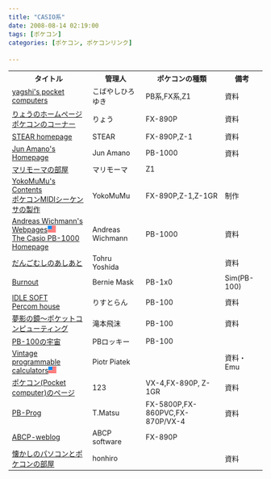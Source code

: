 ```yaml
---
title: "CASIO系"
date: 2008-08-14 02:19:00
tags: [ポケコン]
categories: [ポケコン, ポケコンリンク]

---
```


<table><tr>
<th>
タイトル
</th>
<th>
管理人
</th>
<th>
ポケコンの種類
</th>
<th>
備考
</th>
</tr>
<tr>
<td>
<a href="http://www.oit.ac.jp/bme/~yagshi/misc/pocketcom/">yagshi's pocket computers</a>
</td>
<td>
こばやしひろゆき
</td>
<td>
PB系,FX系,Z1
</td>
<td>
資料
</td>
</tr>
<tr>
<td>
<a href="http://www.d8.dion.ne.jp/~ryo_k/">りょうのホームページ</a><br /><a href="http://www.d8.dion.ne.jp/~ryo_k/pc98/pokecom/pokecom.htm">ポケコンのコーナー</a>
</td>
<td>
りょう
</td>
<td>
FX-890P
</td>
<td>
資料
</td>
</tr>
<tr>
<td>
<a href="http://stear.c.ooco.jp/">STEAR homepage</a> <!-- http://homepage2.nifty.com/stear/ -->
</td>
<td>
STEAR
</td>
<td>
FX-890P,Z-1
</td>
<td>
資料
</td>
</tr>
<tr>
<td>
<a href="http://www.lsigame.com/">Jun Amano's Homepage</a> <!-- http://homepage3.nifty.com/lsigame/ -->
</td>
<td>
Jun Amano
</td>
<td>
PB-1000
</td>
<td>
資料
</td>
</tr>
<tr>
<td>
<a href="http://www.liv0.com/">マリモーマの部屋</a><!-- http://777.or.nu/ -->
</td>
<td>
マリモーマ
</td>
<td>
Z1
</td>
<td>
</td>
</tr>
<tr>
<td>
<a href="http://www3.cnet.ne.jp/yokomizu/">YokoMuMu's Contents</a><br /><a href="http://web.archive.org/web/20081012090326/www3.cnet.ne.jp/yokomizu/blog/categories/%E3%83%9D%E3%82%B1%E3%82%B3%E3%83%B3">ポケコンMIDIシーケンサの製作</a>
</td>
<td>
YokoMuMu
</td>
<td>
FX-890P,Z-1,Z-1GR
</td>
<td>
制作
</td>
</tr>
<tr>
<td>
<a href="http://www.itkp.uni-bonn.de/~wichmann/">Andreas Wichmann's Webpages</a><img src="/images/flag_eng.gif" alt="English Page" /><br /><a href="http://www.itkp.uni-bonn.de/~wichmann/pb1000.html">The Casio PB-1000 Homepage</a>
</td>
<td>
Andreas Wichmann
</td>
<td>
PB-1000
</td>
<td>
資料
</td>
</tr>
<tr>
<td>
<a href="http://homepage1.nifty.com/dagoshi/">だんごむしのあしあと</a>
</td>
<td>
Tohru Yoshida
</td>
<td>
</td>
<td>
資料
</td>
</tr>
<tr>
<td>
<a href="http://p6ers.net/bernie/">Burnout</a><!-- http://bernie.hp.infoseek.co.jp/ -->
</td>
<td>
Bernie Mask
</td>
<td>
PB-1x0
</td>
<td>
Sim(PB-100)
</td>
</tr>
<tr>
<td>
<a href="http://idle.s27.xrea.com/">IDLE SOFT</a><br /><a href="http://idle.s27.xrea.com/comp/">Percom house</a>
</td>
<td>
りすとらん
</td>
<td>
PB-100
</td>
<td>
資料
</td>
</tr>
<tr>
<td>
<a href="http://yumekage.la.coocan.jp/">夢影の鏡～ポケットコンピューティング</a><!-- http://tshibuki.hp.infoseek.co.jp/ → http://homepage3.nifty.com/tshibuki/ -->
</td>
<td>
滝本飛沫
</td>
<td>
PB-100
</td>
<td>
資料
</td>
</tr>
<tr>
<td>
<a href="http://www.geocities.jp/pbrocky544/">PB-100の宇宙</a>
</td>
<td>
PBロッキー
</td>
<td>
PB-100
</td>
<td>
</td>
</tr>
<tr>
<td>
<a href="http://www.pisi.com.pl/piotr433/">Vintage programmable calculators</a><img src="/images/flag_eng.gif" alt="English Page" />
</td>
<td>
Piotr Piatek
</td>
<td>
</td>
<td>
資料・Emu
</td>
</tr>
<tr>
<td>
<a href="http://luckleo.cocolog-nifty.com/pockecom/">ポケコン(Pocket computer)のページ</a>
</td>
<td>
123
</td>
<td>
VX-4,FX-890P, Z-1GR
</td>
<td>
資料
</td>
</tr>
<tr>
<td>
<a href="http://pb-prog.sakura.ne.jp/">PB-Prog</a>
</td>
<td>
T.Matsu
</td>
<td>
FX-5800P,FX-860PVC,FX-870P/VX-4
</td>
<td>
資料
</td>
</tr>
<tr>
<td>
<a href="http://weblog.abcp-net.org/pockecom/">ABCP-weblog</a>
</td>
<td>
ABCP software
</td>
<td>
FX-890P
</td>
<td>
</td>
</tr>
<tr>
<td>
<a href="http://www.nexyzbb.ne.jp/~honhiro/">懐かしのパソコンとポケコンの部屋</a>
</td>
<td>
honhiro
</td>
<td>
</td>
<td>
資料
</td>
</tr>
</table>
